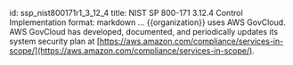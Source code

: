 id: ssp_nist800171r1_3_12_4
title: NIST SP 800-171 3.12.4 Control Implementation
format: markdown
...
{{organization}} uses AWS GovCloud. AWS GovCloud has developed, documented, and periodically updates its system security plan at [https://aws.amazon.com/compliance/services-in-scope/](https://aws.amazon.com/compliance/services-in-scope/).

